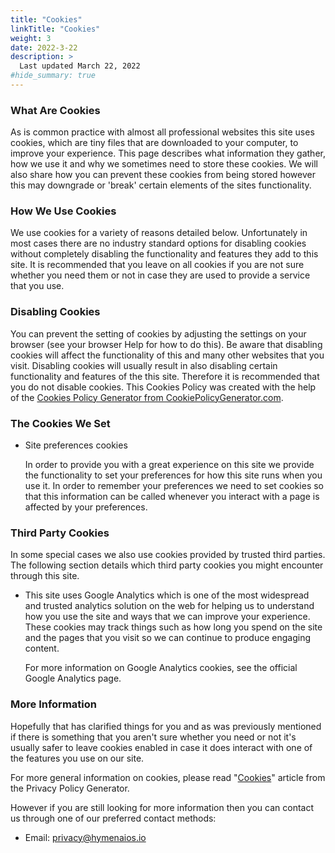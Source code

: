 ```yaml
---
title: "Cookies"
linkTitle: "Cookies"
weight: 3
date: 2022-3-22
description: >
  Last updated March 22, 2022
#hide_summary: true
---
```


### What Are Cookies

As is common practice with almost all professional websites this site uses cookies, which are tiny files that are downloaded to
your computer, to improve your experience. This page describes what information they gather, how we use it and why we
sometimes need to store these cookies. We will also share how you can prevent these cookies from being stored however this
may downgrade or 'break' certain elements of the sites functionality.

### How We Use Cookies

We use cookies for a variety of reasons detailed below. Unfortunately in most cases there are no industry standard options for
disabling cookies without completely disabling the functionality and features they add to this site. It is recommended that you
leave on all cookies if you are not sure whether you need them or not in case they are used to provide a service that you use.

### Disabling Cookies

You can prevent the setting of cookies by adjusting the settings on your browser (see your browser Help for how to do this). Be
aware that disabling cookies will affect the functionality of this and many other websites that you visit. Disabling cookies will
usually result in also disabling certain functionality and features of the this site. Therefore it is recommended that you do not
disable cookies. This Cookies Policy was created with the help of the [Cookies Policy Generator from CookiePolicyGenerator.com](https://www.cookiepolicygenerator.com/cookie-policy-generator/).

### The Cookies We Set

- Site preferences cookies

  In order to provide you with a great experience on this site we provide the functionality to set your preferences for how this
  site runs when you use it. In order to remember your preferences we need to set cookies so that this information can be
  called whenever you interact with a page is affected by your preferences.

### Third Party Cookies

In some special cases we also use cookies provided by trusted third parties. The following section details which third party
cookies you might encounter through this site.

- This site uses Google Analytics which is one of the most widespread and trusted analytics solution on the web for helping
  us to understand how you use the site and ways that we can improve your experience. These cookies may track things
  such as how long you spend on the site and the pages that you visit so we can continue to produce engaging content.

  For more information on Google Analytics cookies, see the official Google Analytics page.

### More Information

Hopefully that has clarified things for you and as was previously mentioned if there is something that you aren't sure whether
you need or not it's usually safer to leave cookies enabled in case it does interact with one of the features you use on our site.

For more general information on cookies, please read "[Cookies](https://www.generateprivacypolicy.com/#cookies)" article from the Privacy Policy Generator.

However if you are still looking for more information then you can contact us through one of our preferred contact methods:

- Email: privacy@hymenaios.io
